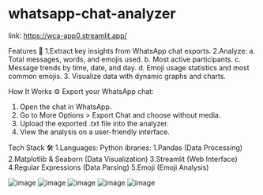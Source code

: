 # whatsapp-chat-analyzer

link: https://wca-app0.streamlit.app/

Features 🚀
1.Extract key insights from WhatsApp chat exports.
2.Analyze:
a. Total messages, words, and emojis used.
b. Most active participants.
c. Message trends by time, date, and day.
d. Emoji usage statistics and most common emojis.
3. Visualize data with dynamic graphs and charts.

How It Works ⚙️
 Export your WhatsApp chat:
1. Open the chat in WhatsApp.
2. Go to More Options > Export Chat and choose without media.
3. Upload the exported .txt file into the analyzer.
4. View the analysis on a user-friendly interface.

Tech Stack 🛠️
1.Languages: Python
ibraries:
1.Pandas (Data Processing)
2.Matplotlib & Seaborn (Data Visualization)
3.Streamlit (Web Interface)
4.Regular Expressions (Data Parsing)
5.Emoji (Emoji Analysis)

![image](https://github.com/user-attachments/assets/646f3b36-d95f-40f6-ae40-9d5fb87b321e)
![image](https://github.com/user-attachments/assets/1a6027eb-9ef6-456e-9cfc-9f68e8aedc05)
![image](https://github.com/user-attachments/assets/c550ac47-5f7c-47ae-af05-9b42e8d3b85a)
![image](https://github.com/user-attachments/assets/4cae29a2-308e-4ecd-8517-e69e1c3de101)
![image](https://github.com/user-attachments/assets/b5008fcb-52aa-4a5a-83e6-269ef5b7062f)





